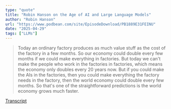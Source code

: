 ```yaml
---
type: "quote"
title: "Robin Hanson on the Age of AI and Large Language Models"
author: "Robin Hanson"
url: "https://www.podbean.com/site/EpisodeDownload/PB1889E31FEINU"
date: "2025-04-29"
tags: ["LLMs"]
---
```


> Today an ordinary factory produces as much value stuff as the cost of the factory in a few months. So our economy could double every few months if we could make everything in factories. But today we can't make the people who work in the factories in factories, which means the economy only doubles every 20 years now. But if you could make the AIs in the factories, then you could make everything the factory needs in the factory, then the world economy could double every few months. So that's one of the straightforward predictions is the world economy grows much faster.

[Transcript](https://gist.github.com/RobinL/ebe4d0c089299d391f48bde64b3a7458)
